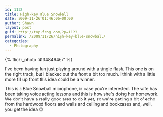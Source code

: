```yaml
---
id: 1122
title: High-key Blue Snowball
date: 2009-11-26T01:46:06+00:00
author: Shawn
layout: post
guid: http://top-frog.com/?p=1122
permalink: /2009/11/26/high-key-blue-snowball/
categories:
  - Photography
---
```

{% flickr_photo '4134849467' %}

I've been having fun just playing around with a single flash. This one is on the right track, but I blacked out the front a bit too much. I think with a little more fill up front this idea could be a winner.

This is a Blue Snowball microphone, in case you're interested. The wife has been taking voice acting lessons and this is how she's doing her homework. We don't have a really good area to do it yet, so we're getting a bit of echo from the hardwood floors and walls and ceiling and bookcases and, well, you get the idea 😉